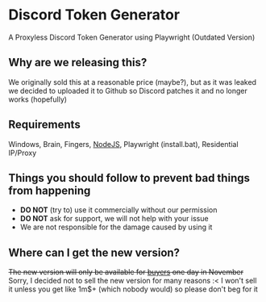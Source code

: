 # Discord Token Generator
A Proxyless Discord Token Generator using Playwright (Outdated Version)

## Why are we releasing this?
We originally sold this at a reasonable price (maybe?), but as it was leaked we decided to uploaded it to Github so Discord patches it and no longer works (hopefully)

## Requirements
Windows, Brain, Fingers, [NodeJS](https://nodejs.org/en/), Playwright (install.bat), Residential IP/Proxy

## Things you should follow to prevent bad things from happening
- **DO NOT** (try to) use it commercially without our permission
- **DO NOT** ask for support, we will not help with your issue
- We are not responsible for the damage caused by using it

## Where can I get the new version?
~~The new version will only be available for [buyers](https://t.me/distkn) one day in November~~
Sorry, I decided not to sell the new version for many reasons :<
I won't sell it unless you get like 1m$+ (which nobody would) so please don't beg for it
